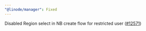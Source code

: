 ```yaml
---
"@linode/manager": Fixed
---
```


Disabled Region select in NB create flow for restricted user ([#12571](https://github.com/linode/manager/pull/12571))
